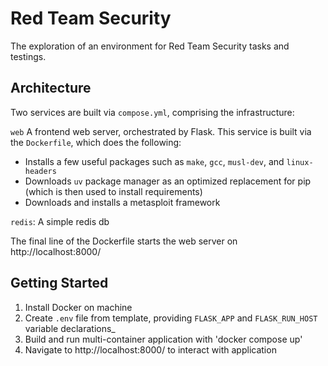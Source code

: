 # Red Team Security
The exploration of an environment for Red Team Security tasks and testings.

## Architecture
Two services are built via `compose.yml`, comprising the infrastructure:

`web`
A frontend web server, orchestrated by Flask. This service is built via the `Dockerfile`, which does the following:
- Installs a few useful packages such as `make`, `gcc`, `musl-dev`, and `linux-headers`
- Downloads `uv` package manager as an optimized replacement for pip (which is then used to install requirements)
- Downloads and installs a metasploit framework

`redis`: A simple redis db

The final line of the Dockerfile starts the web server on http://localhost:8000/

## Getting Started
1. Install Docker on machine
2. Create `.env` file from template, providing `FLASK_APP` and `FLASK_RUN_HOST` variable declarations_
3. Build and run multi-container application with 'docker compose up'
4. Navigate to http://localhost:8000/ to interact with application
